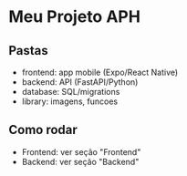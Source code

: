 # Meu Projeto APH

## Pastas
- frontend: app mobile (Expo/React Native)
- backend: API (FastAPI/Python)
- database: SQL/migrations
- library: imagens, funcoes

## Como rodar
- Frontend: ver seção "Frontend"
- Backend: ver seção "Backend"
